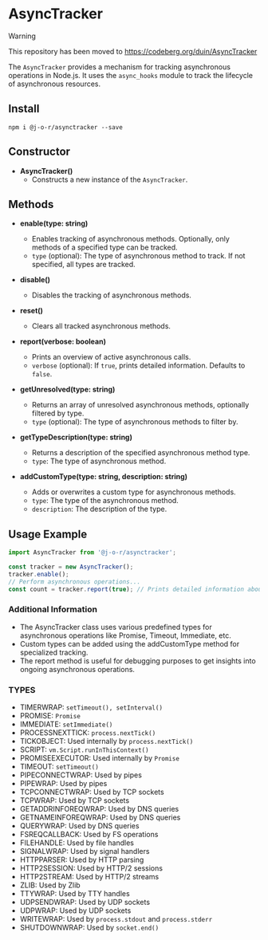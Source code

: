 # AsyncTracker

> [!WARNING]  
> This repository has been moved to https://codeberg.org/duin/AsyncTracker

The `AsyncTracker` provides a mechanism for tracking asynchronous operations in Node.js. It uses the `async_hooks` module to track the lifecycle of asynchronous resources.

## Install

```shell
npm i @j-o-r/asynctracker --save
```

## Constructor

- **AsyncTracker()**
  - Constructs a new instance of the `AsyncTracker`.

## Methods

- **enable(type: string)**
  - Enables tracking of asynchronous methods. Optionally, only methods of a specified type can be tracked.
  - `type` (optional): The type of asynchronous method to track. If not specified, all types are tracked.

- **disable()**
  - Disables the tracking of asynchronous methods.

- **reset()**
  - Clears all tracked asynchronous methods.

- **report(verbose: boolean)**
  - Prints an overview of active asynchronous calls.
  - `verbose` (optional): If `true`, prints detailed information. Defaults to `false`.

- **getUnresolved(type: string)**
  - Returns an array of unresolved asynchronous methods, optionally filtered by type.
  - `type` (optional): The type of asynchronous methods to filter by.

- **getTypeDescription(type: string)**
  - Returns a description of the specified asynchronous method type.
  - `type`: The type of asynchronous method.

- **addCustomType(type: string, description: string)**
  - Adds or overwrites a custom type for asynchronous methods.
  - `type`: The type of the asynchronous method.
  - `description`: The description of the type.

## Usage Example

```javascript
import AsyncTracker from '@j-o-r/asynctracker';

const tracker = new AsyncTracker();
tracker.enable();
// Perform asynchronous operations...
const count = tracker.report(true); // Prints detailed information about active async calls
```


### Additional Information

- The AsyncTracker class uses various predefined types for asynchronous operations like Promise, Timeout, Immediate, etc.
- Custom types can be added using the addCustomType method for specialized tracking.
- The report method is useful for debugging purposes to get insights into ongoing asynchronous operations.

### TYPES

- TIMERWRAP: `setTimeout(), setInterval()`
- PROMISE: `Promise`
- IMMEDIATE: `setImmediate()`
- PROCESSNEXTTICK: `process.nextTick()`
- TICKOBJECT: Used internally by `process.nextTick()`
- SCRIPT: `vm.Script.runInThisContext()`
- PROMISEEXECUTOR: Used internally by `Promise`
- TIMEOUT: `setTimeout()`
- PIPECONNECTWRAP: Used by pipes
- PIPEWRAP: Used by pipes
- TCPCONNECTWRAP: Used by TCP sockets
- TCPWRAP: Used by TCP sockets
- GETADDRINFOREQWRAP: Used by DNS queries
- GETNAMEINFOREQWRAP: Used by DNS queries
- QUERYWRAP: Used by DNS queries
- FSREQCALLBACK: Used by FS operations
- FILEHANDLE: Used by file handles
- SIGNALWRAP: Used by signal handlers
- HTTPPARSER: Used by HTTP parsing
- HTTP2SESSION: Used by HTTP/2 sessions
- HTTP2STREAM: Used by HTTP/2 streams
- ZLIB: Used by Zlib
- TTYWRAP: Used by TTY handles
- UDPSENDWRAP: Used by UDP sockets
- UDPWRAP: Used by UDP sockets
- WRITEWRAP: Used by `process.stdout` and `process.stderr`
- SHUTDOWNWRAP: Used by `socket.end()`
